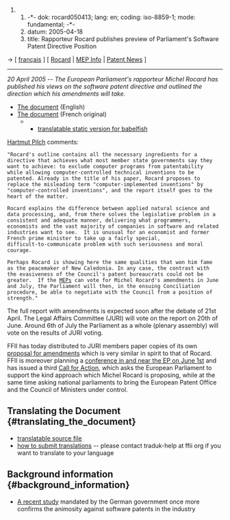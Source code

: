 1.  1.  -\*- dok: rocard050413; lang: en; coding: iso-8859-1; mode:
        fundamental; -\*-
    2.  datum: 2005-04-18
    3.  title: Rapporteur Rocard publishes preview of Parliament\'s
        Software Patent Directive Position

-\> \[ [ français](Rocard050413Fr "wikilink") \] \[ [
Rocard](MichelRocardEn "wikilink") \| [ MEP Info](Plen05En "wikilink")
\| [ Patent News](SwpatcninoEn "wikilink") \]

------------------------------------------------------------------------

*20 April 2005 \-- The European Parliament\'s rapporteur Michel Rocard
has published his views on the software patent directive and outlined
the direction which his amendments will take.*

-   [The
    document](http://www.europarl.eu.int/meetdocs/2004_2009/documents/DT/563/563744/563744en.pdf "wikilink")
    (English)
-   [The
    document](http://www.europarl.eu.int/meetdocs/2004_2009/documents/DT/563/563744/563744fr.pdf "wikilink")
    (French original)
    -   -   [translatable static version for
            babelfish](http://swpat.ffii.org/log/05/rocard0413/ "wikilink")

[ Hartmut Pilch](HartmutPilchEn "wikilink") comments:

`"Rocard's outline contains all the necessary ingredients for a`\
`directive that achieves what most member state governments say they`\
`want to achieve: to exclude computer programs from patentability`\
`while allowing computer-controlled technical inventions to be`\
`patented. Already in the title of his paper, Rocard proposes to`\
`replace the misleading term "computer-implemented inventions" by`\
`"computer-controlled inventions", and the report itself goes to the`\
`heart of the matter.`

`Rocard explains the difference between applied natural science and`\
`data processing, and, from there solves the legislative problem in a`\
`consistent and adequate manner, delivering what programmers,`\
`economists and the vast majority of companies in software and related`\
`industries want to see.  It is unusual for an economist and former`\
`French prime minister to take up a fairly special,`\
`difficult-to-communicate problem with such seriousness and moral`\
`courage.`

`Perhaps Rocard is showing here the same qualities that won him fame`\
`as the peacemaker of New Caledonia. In any case, the contrast with`\
`the evasiveness of the Council's patent bureaucrats could not be`\
`greater.  If the `[`MEPs`](MEPs "wikilink")` can vote for Michel Rocard's amendments in June`\
`and July, the Parliament will then, in the ensuing Conciliation`\
`procedure, be able to negotiate with the Council from a position of`\
`strength."`

The full report with amendments is expected soon after the debate of
21st April. The Legal Affairs Committee (JURI) will vote on the report
on 20th of June. Around 6th of July the Parliament as a whole (plenary
assembly) will vote on the results of JURI voting.

FFII has today distributed to JURI members paper copies of its own [
proposal for amendments](Plen05En "wikilink") which is very similar in
spirit to that of Rocard. FFII is moreover planning a [ conference in
and near the EP on June 1st](Konf0506En "wikilink") and has issued a
third [Call for
Action](http://swpat.ffii.org/papers/europarl0309/call/0504/ "wikilink"),
which asks the European Parliament to support the kind approach which
Michel Rocard is proposing, while at the same time asking national
parliaments to bring the European Patent Office and the Council of
Ministers under control.

## Translating the Document {#translating_the_document}

-   [translatable source
    file](http://swpat.ffii.org/log/05/rocard0413/rocard050413.en.txl "wikilink")
-   [how to submit
    translations](http://swpat.ffii.org/group/langtxt/ "wikilink") \--
    please contact traduk-help at ffii org if you want to translate to
    your language

## Background information {#background_information}

-   [ A recent study](Ifis050404En "wikilink") mandated by the German
    government once more confirms the animosity against software patents
    in the industry
